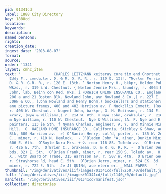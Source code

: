 ```yaml
---
pid: 01341cd
label: 1888 City Directory
key: 1888cd
location: 
keywords: 
description: 
named_persons: 
rights: 
creation_date: 
ingest_date: '2023-08-07'
format: 
source: 
order: '1341'
layout: cmhc_item
text: '               CHARLES LEITZMANN xeiteray core tim end Ghortnet NOR 203 O’BR  ‘Norton
  Eddy F., conductor, D. & R. G. R. R., r. 120 E. 13th. “Norton Ferris W., car repairer,
  D. & R. G.R. R., r. 120 E. 13th. ‘ Norton Henry H., bkkpr, Holden Public Sampling
  Wkzs., r. 319 % W. Chestnut. { Norton Jennie Mrs., laundry, r. 4064 E. 6th. § Norwack
  John, lab, Beinn con Red. Wks. i NORWICH UNION INSURANCE CO., England, Ned Steel,
  206 a and 21 Boston Blk. Nowland John, ayn Nowland & Co.,) r. 227 E. 4th. || NOWLAND
  JOHN & CO., (John Nowland and Henry Bohm,) booksellers and stationers, pictures
  anu picture frames, 400 and 402 Harrison av. F Nuckollis Emmett, (Reef & Nuckolls,)
  r. 406 W. Chestnut. : Nugent John, barkpr, G. H. Robinson, r. 134 E. 2d. S Nye A.
  Frank, (Nye & Williams,) r. 214 W. 8th. m Nye John, orehauler, r. 216 W. Chestnut.
  m Nye William, r. 110 W. Chestnut.  Nye & Williams, (A. F. Nye and E. E. Williams,)
  painters, 113 ie 5th. f Nyman Charles, engineer, A. Y. and Minnie Mines, r. Iron
  Hill.  O  OAELAND HOME INSURANCE CO., California, Stickley & Shaw, agts, DeMaineville
  Blk, 600 Harrison av.  ») O’Banion Henry, col’d, porter, r. 135 W. 2d.  - Obey Oliver
  C., miner, r. 410 N. Hemlock.  - O’Bladen John "A, miner, Dunkin Mining Co., bds.
  606 E. 6th.  O’Boyle Nora Mrs. + ©. rear 116 8S. Toledo av.  O’Brien Annie Mrs.,
  r. 426 E. 7th.  O’Brien C., brakeman, D. & R. G. R. R. -  O’Brien Dennis, miner,
  bds. 32) E. 5th.  O’Brien Frank, miner, r. rear 150 S. Toledo av.  O’Brien Frank
  X., with Board of Trade, 315 Warrison av, r. 507 W. 4th.  O’Brien George, miner,
  r. Strayhorse Rd, head E. 5th.  O’Brien Jerry, miner, r. 524 EK. 3d.  O’Brien James,
  miner, r. 722 E. 5th.  Je J) QUINN, ace etern er. _ WALL PAPER    '
thumbnail: "/img/derivatives/iiif/images/01341cd/full/250,/0/default.jpg"
full: "/img/derivatives/iiif/images/01341cd/full/1140,/0/default.jpg"
manifest: "/img/derivatives/iiif/01341cd/manifest.json"
collection: directories
---
```

